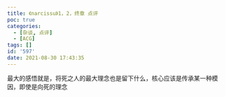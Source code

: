 ```yaml
---
title: 《narcissu》1，2，终章 点评
poc: true
categories:
  - [杂谈, 点评]
  - [ACG]
tags: []
id: '597'
date: 2021-08-30 17:43:35
---
```


最大的感悟就是，将死之人的最大理念也是留下什么，核心应该是传承某一种模因，即使是向死的理念

